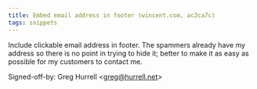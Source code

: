 ```yaml
---
title: Embed email address in footer (wincent.com, ac2ca7c)
tags: snippets
---
```


Include clickable email address in footer. The spammers already have my address so there is no point in trying to hide it; better to make it as easy as possible for my customers to contact me.

Signed-off-by: Greg Hurrell &lt;greg@hurrell.net&gt;
